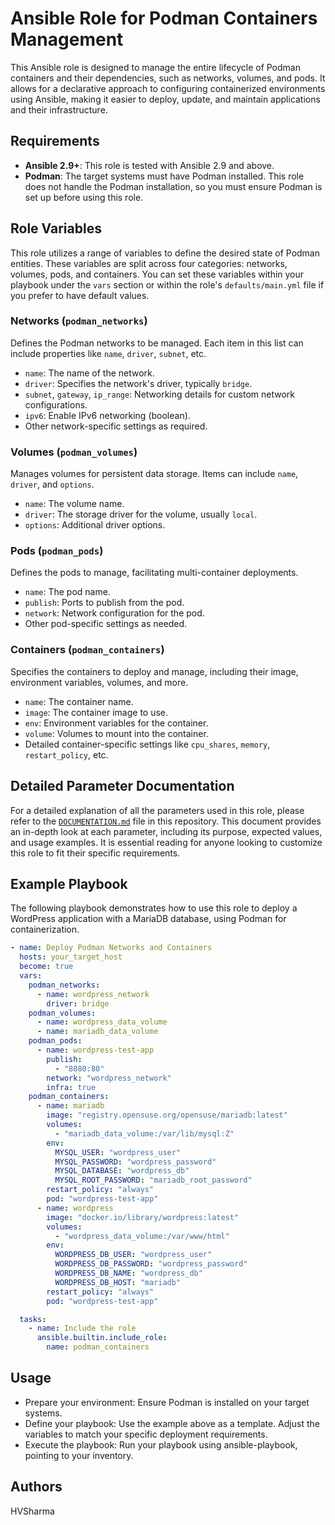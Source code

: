 # Ansible Role for Podman Containers Management

This Ansible role is designed to manage the entire lifecycle of Podman containers and their dependencies, such as networks, volumes, and pods. It allows for a declarative approach to configuring containerized environments using Ansible, making it easier to deploy, update, and maintain applications and their infrastructure.

## Requirements

- **Ansible 2.9+**: This role is tested with Ansible 2.9 and above.
- **Podman**: The target systems must have Podman installed. This role does not handle the Podman installation, so you must ensure Podman is set up before using this role.

## Role Variables

This role utilizes a range of variables to define the desired state of Podman entities. These variables are split across four categories: networks, volumes, pods, and containers. You can set these variables within your playbook under the `vars` section or within the role's `defaults/main.yml` file if you prefer to have default values.

### Networks (`podman_networks`)

Defines the Podman networks to be managed. Each item in this list can include properties like `name`, `driver`, `subnet`, etc.

- `name`: The name of the network.
- `driver`: Specifies the network's driver, typically `bridge`.
- `subnet`, `gateway`, `ip_range`: Networking details for custom network configurations.
- `ipv6`: Enable IPv6 networking (boolean).
- Other network-specific settings as required.

### Volumes (`podman_volumes`)

Manages volumes for persistent data storage. Items can include `name`, `driver`, and `options`.

- `name`: The volume name.
- `driver`: The storage driver for the volume, usually `local`.
- `options`: Additional driver options.

### Pods (`podman_pods`)

Defines the pods to manage, facilitating multi-container deployments.

- `name`: The pod name.
- `publish`: Ports to publish from the pod.
- `network`: Network configuration for the pod.
- Other pod-specific settings as needed.

### Containers (`podman_containers`)

Specifies the containers to deploy and manage, including their image, environment variables, volumes, and more.

- `name`: The container name.
- `image`: The container image to use.
- `env`: Environment variables for the container.
- `volume`: Volumes to mount into the container.
- Detailed container-specific settings like `cpu_shares`, `memory`, `restart_policy`, etc.

## Detailed Parameter Documentation

For a detailed explanation of all the parameters used in this role, please refer to the [`DOCUMENTATION.md`](./DOCUMENTATION.md) file in this repository. This document provides an in-depth look at each parameter, including its purpose, expected values, and usage examples. It is essential reading for anyone looking to customize this role to fit their specific requirements.

## Example Playbook

The following playbook demonstrates how to use this role to deploy a WordPress application with a MariaDB database, using Podman for containerization. 

```yaml
- name: Deploy Podman Networks and Containers
  hosts: your_target_host
  become: true
  vars:
    podman_networks:
      - name: wordpress_network
        driver: bridge
    podman_volumes:
      - name: wordpress_data_volume
      - name: mariadb_data_volume
    podman_pods:
      - name: wordpress-test-app
        publish:
          - "8080:80"
        network: "wordpress_network"
        infra: true
    podman_containers:
      - name: mariadb
        image: "registry.opensuse.org/opensuse/mariadb:latest"
        volumes:
          - "mariadb_data_volume:/var/lib/mysql:Z"
        env:
          MYSQL_USER: "wordpress_user"
          MYSQL_PASSWORD: "wordpress_password"
          MYSQL_DATABASE: "wordpress_db"
          MYSQL_ROOT_PASSWORD: "mariadb_root_password"
        restart_policy: "always"
        pod: "wordpress-test-app"
      - name: wordpress
        image: "docker.io/library/wordpress:latest"
        volumes:
          - "wordpress_data_volume:/var/www/html"
        env:
          WORDPRESS_DB_USER: "wordpress_user"
          WORDPRESS_DB_PASSWORD: "wordpress_password"
          WORDPRESS_DB_NAME: "wordpress_db"
          WORDPRESS_DB_HOST: "mariadb"
        restart_policy: "always"
        pod: "wordpress-test-app"

  tasks:
    - name: Include the role
      ansible.builtin.include_role:
        name: podman_containers
```

## Usage

- Prepare your environment: Ensure Podman is installed on your target systems.
- Define your playbook: Use the example above as a template. Adjust the variables to match your specific deployment requirements.
- Execute the playbook: Run your playbook using ansible-playbook, pointing to your inventory.

## Authors

HVSharma
